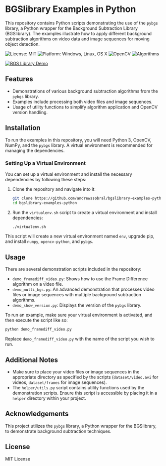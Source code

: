 # BGSlibrary Examples in Python

This repository contains Python scripts demonstrating the use of the `pybgs` library, a Python wrapper for the Background Subtraction Library (BGSlibrary). The examples illustrate how to apply different background subtraction algorithms on video data and image sequences for moving object detection.

![License: MIT](https://img.shields.io/badge/License-MIT-blue.svg) ![Platform: Windows, Linux, OS X](https://img.shields.io/badge/Platform-Windows%2C%20Linux%2C%20OS%20X-blue.svg) ![OpenCV](https://img.shields.io/badge/OpenCV-2.4.x%2C%203.x%2C%204.x-blue.svg) ![Algorithms](https://img.shields.io/badge/Algorithms-43-red.svg)

[![BGS Library Demo](https://raw.githubusercontent.com/andrewssobral/bgslibrary/master/docs/images/bgs_giphy2.gif)](https://youtu.be/_UbERwuQ0OU)

## Features

- Demonstrations of various background subtraction algorithms from the `pybgs` library.
- Examples include processing both video files and image sequences.
- Usage of utility functions to simplify algorithm application and OpenCV version handling.

## Installation

To run the examples in this repository, you will need Python 3, OpenCV, NumPy, and the `pybgs` library. A virtual environment is recommended for managing the dependencies.

### Setting Up a Virtual Environment

You can set up a virtual environment and install the necessary dependencies by following these steps:

1. Clone the repository and navigate into it:

   ```bash
   git clone https://github.com/andrewssobral/bgslibrary-examples-python
   cd bgslibrary-examples-python
   ```

2. Run the `virtualenv.sh` script to create a virtual environment and install dependencies:

   ```bash
   ./virtualenv.sh
   ```

This script will create a new virtual environment named `env`, upgrade pip, and install `numpy`, `opencv-python`, and `pybgs`.

## Usage

There are several demonstration scripts included in the repository:

- `demo_framediff_video.py`: Shows how to use the Frame Difference algorithm on a video file.
- `demo_multi_bgs.py`: An advanced demonstration that processes video files or image sequences with multiple background subtraction algorithms.
- `demo_show_version.py`: Displays the version of the `pybgs` library.

To run an example, make sure your virtual environment is activated, and then execute the script like so:

```bash
python demo_framediff_video.py
```

Replace `demo_framediff_video.py` with the name of the script you wish to run.

## Additional Notes

- Make sure to place your video files or image sequences in the appropriate directory as specified by the scripts (`dataset/video.avi` for videos, `dataset/frames` for image sequences).
- The `helper/utils.py` script contains utility functions used by the demonstration scripts. Ensure this script is accessible by placing it in a `helper` directory within your project.

## Acknowledgements

This project utilizes the `pybgs` library, a Python wrapper for the BGSlibrary, to demonstrate background subtraction techniques.

## License

MIT License
